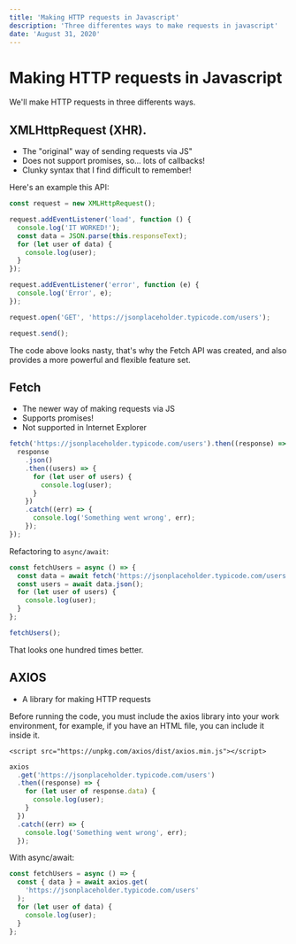 ```yaml
---
title: 'Making HTTP requests in Javascript'
description: 'Three differentes ways to make requests in javascript'
date: 'August 31, 2020'
---
```


# Making HTTP requests in Javascript

We'll make HTTP requests in three differents ways.

## XMLHttpRequest (XHR).

- The "original" way of sending requests via JS"
- Does not support promises, so... lots of callbacks!
- Clunky syntax that I find difficult to remember!

Here's an example this API:

```javascript
const request = new XMLHttpRequest();

request.addEventListener('load', function () {
  console.log('IT WORKED!');
  const data = JSON.parse(this.responseText);
  for (let user of data) {
    console.log(user);
  }
});

request.addEventListener('error', function (e) {
  console.log('Error', e);
});

request.open('GET', 'https://jsonplaceholder.typicode.com/users');

request.send();
```

The code above looks nasty, that's why the Fetch API was created, and also provides a more powerful and flexible feature set.

## Fetch

- The newer way of making requests via JS
- Supports promises!
- Not supported in Internet Explorer

```javascript
fetch('https://jsonplaceholder.typicode.com/users').then((response) => {
  response
    .json()
    .then((users) => {
      for (let user of users) {
        console.log(user);
      }
    })
    .catch((err) => {
      console.log('Something went wrong', err);
    });
});
```

Refactoring to `async/await`:

```javascript
const fetchUsers = async () => {
  const data = await fetch('https://jsonplaceholder.typicode.com/users');
  const users = await data.json();
  for (let user of users) {
    console.log(user);
  }
};

fetchUsers();
```

That looks one hundred times better.

## AXIOS

- A library for making HTTP requests

Before running the code, you must include the axios library into your work environment, for example, if you have an HTML file, you can include it inside it.

`<script src="https://unpkg.com/axios/dist/axios.min.js"></script>`

```javascript
axios
  .get('https://jsonplaceholder.typicode.com/users')
  .then((response) => {
    for (let user of response.data) {
      console.log(user);
    }
  })
  .catch((err) => {
    console.log('Something went wrong', err);
  });
```

With async/await:

```javascript
const fetchUsers = async () => {
  const { data } = await axios.get(
    'https://jsonplaceholder.typicode.com/users'
  );
  for (let user of data) {
    console.log(user);
  }
};
```
